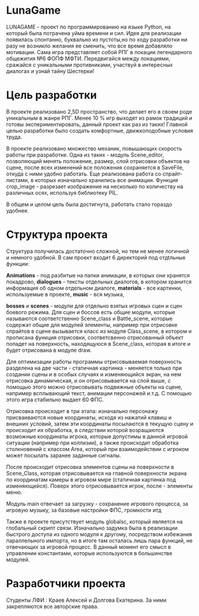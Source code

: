 # LunaGame
LUNAGAME - проект по программированию на языке Python, 
на который была потрачена уйма времени и сил. Идея для 
реализации появилась спонтанно, буквально из пустоты,но
по ходу разработки ни разу не возникло желания ее сменить, что все время добавляло мотивации.
Сама игра представляет собой РПГ в локации легендарного общежития №6 ФОПФ МФТИ. Передвигайся 
между локациями, сражайся с уникальными противниками, участвуй в интересных диалогах и узнай тайну Шестерки!
# Цель разработки
В проекте реализовано 2,5D пространство, что делает его в своем роде уникальным в жанре РПГ.
Менее 10 % игр выходят из рамок традиций и готовы экспериментировать, данный проект как раз из таких!
Главной целью разработки было создать комфортные, движкоподобные условия труда.

В проекте реализовано множество механик, повышающих скорость работы при разработке.
Одна из таких - модуль Scene_editor, позволяющий менять положение, размер, слой отрисовки объектов на сцене,
после всех изменений все положения сохраняется в SaveFile, откуда с ними удобно работать. Еще реализована работа со спрайт-листами, в которых изначально хранились все анимации.
Функция crop_image - разрезает изображение на несколько по количеству на различных осях, используя библиотеку PIL. 

В общем и целом цель была достигнута, работать стало гораздо удобнее.
# Структура проекта
Структура получилась достаточно сложной, но тем не менее логичной и немного удобной.
В сам проект входит 6 директорий под отдtльные функции: 

**Animations** - под разбитые на папки анимации, в которых они хранятся покадрово,
**dialogues** - тексты отдельных диалогов, в котором хранится информация об одном отдельном диалоге,
**materials** - все картинки, используемые в проекте,
**music** - вся музыка,

**bosses** и **scenes** - модули для отдельно взятых игровых сцен и сцен боевого режима. Для сцен и боссов есть
общие модули, которые называются соответственно Scene_class и Battle_scene, которые содержат общие для модулей элементы, например 
при отрисовке спрайтов в сцене вызывается класс из модуля Class_scene, в котором и прописана функция отрисовки, соответсвенно
отрисованный объект попадет на поверхность, находящуюся в Scene_class, которая в итоге и будет отрисована в модуле draw.

Для оптимизации работы программы отрисовываемая поверхность разделена на две части - статичная картинка - меняется только при создании сцены
и в особых случаях и изменяющийся экран, на нем отрисовка динамическая, и он отрисовывается на слой выше, с помощью этого можно отрисовывать подвижные 
объекты на сцене, например всплывающий текст, анимации персонажей и.т.д. С помощью этого игра стабильно выдает 60 ФПС.

Отрисовка происходит в три этапа: изначально персонажу присваиваются новые координаты, исходя из нажатий клавиш и внешних условий,
затем эти координаты посылаются в текущую сцену и происходит их обработка, в следствии которой возращаются возможные координаты игрока, 
которые допустимы в данной игровой ситуации (например при коллизии), а также происходит обработка столкновений с классом Area,
который при взаимодействии с игроком может посылать заранее заданные сигналы.

После происходит отрисовка элементов сцены на поверхности в Scene_Class, которая отрисовывается на главной поверхности экрана
по координатам камеры в игровом мире (статичная картинка под изменяющейся). Поверх этого отрисовывается игрок, после - элементы меню.

Модуль main отвечает за загрузку - сохранение игрового процесса, за игровую музыку, за базовые настройки ФПС, громкости итд

Также в проекте присутствует модуль globalsc, который является на глобальный скрипт связи. Изначально задумка была
в реализации быстрого доступа из одного модуля к другому, посредством избежания параллельного импорта, но в итоге 
там осталась лишь пара функций, не отвечающих за игровой процесс. В данный момент его смысл в управлении константами, которые используются
в большинстве модулей.

# Разработчики проекта
Студенты ЛФИ : Краев Алексей и Долгова Екатерина. За ними закрепляются все авторские права.

